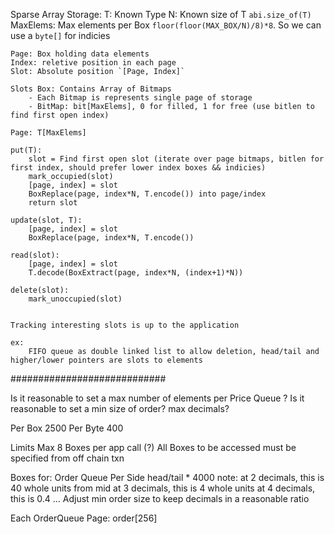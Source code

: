 Sparse Array Storage:
    T: Known Type
    N: Known size of T  `abi.size_of(T)`
    MaxElems: Max elements per Box `floor(floor(MAX_BOX/N)/8)*8`. So we can use a `byte[]` for indicies 

    Page: Box holding data elements
    Index: reletive position in each page
    Slot: Absolute position `[Page, Index]`

    Slots Box: Contains Array of Bitmaps
        - Each Bitmap is represents single page of storage 
        - BitMap: bit[MaxElems], 0 for filled, 1 for free (use bitlen to find first open index)

    Page: T[MaxElems] 

    put(T):
        slot = Find first open slot (iterate over page bitmaps, bitlen for first index, should prefer lower index boxes && indicies)
        mark_occupied(slot)
        [page, index] = slot
        BoxReplace(page, index*N, T.encode()) into page/index
        return slot

    update(slot, T):
        [page, index] = slot
        BoxReplace(page, index*N, T.encode())

    read(slot):
        [page, index] = slot 
        T.decode(BoxExtract(page, index*N, (index+1)*N))

    delete(slot):
        mark_unoccupied(slot)


    Tracking interesting slots is up to the application

    ex:
        FIFO queue as double linked list to allow deletion, head/tail and higher/lower pointers are slots to elements





############################


Is it reasonable to set a max number of elements per Price Queue ? 
Is it reasonable to set a min size of order? max decimals?


Per Box 2500
Per Byte 400


Limits
    Max 8 Boxes per app call (?)
    All Boxes to be accessed must be specified from off chain txn 



Boxes for:
    Order Queue Per Side
        head/tail * 4000
        note: 
            at 2 decimals, this is 40 whole units from mid
            at 3 decimals, this is 4 whole units
            at 4 decimals, this is 0.4
            ...
            Adjust min order size to keep decimals in a reasonable ratio


Each OrderQueue Page:
    order[256]
